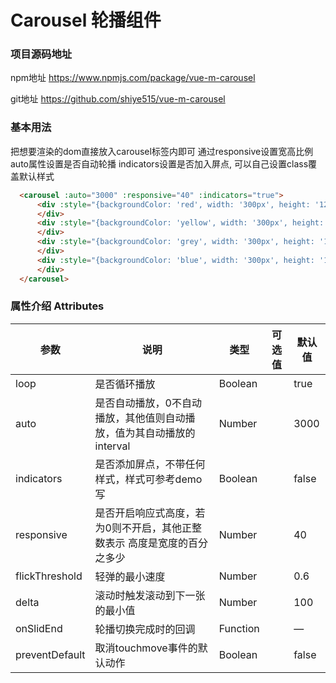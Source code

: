<div class="text-area">

  # Carousel 轮播组件 

  ### 项目源码地址

  npm地址 https://www.npmjs.com/package/vue-m-carousel

  git地址 https://github.com/shiye515/vue-m-carousel

  ### 基本用法

  把想要渲染的dom直接放入carousel标签内即可
  通过responsive设置宽高比例
  auto属性设置是否自动轮播
  indicators设置是否加入屏点, 可以自己设置class覆盖默认样式

  ```html
    <carousel :auto="3000" :responsive="40" :indicators="true">
        <div :style="{backgroundColor: 'red', width: '300px', height: '120px'}" >
        </div>
        <div :style="{backgroundColor: 'yellow', width: '300px', height: '120px'}">
        </div>
        <div :style="{backgroundColor: 'grey', width: '300px', height: '120px'}" >
        </div>
        <div :style="{backgroundColor: 'blue', width: '300px', height: '120px'}">
        </div>
    </carousel>
  ```
  
  ### 属性介绍 Attributes

  | 参数      | 说明    | 类型      | 可选值       | 默认值   |
  |---------- |-------- |---------- |-------------  |-------- |
  | loop     | 是否循环播放   | Boolean  |            |    true     |
  | auto     | 是否自动播放，0不自动播放，其他值则自动播放，值为其自动播放的interval   | Number    |    |     3000    |
  | indicators     | 是否添加屏点，不带任何样式，样式可参考demo写   | Boolean    |    |     false    |
  | responsive     | 是否开启响应式高度，若为0则不开启，其他正整数表示 高度是宽度的百分之多少   | Number    |    |     40    |
  | flickThreshold     | 轻弹的最小速度   | Number    |    |     0.6    |
  | delta     | 滚动时触发滚动到下一张的最小值   | Number    |    |     100    |
  | onSlidEnd     | 轮播切换完成时的回调   | Function    |    |     —   |
  | preventDefault     | 取消touchmove事件的默认动作   | Boolean    |    |     false    |


</div>
<div class="demo-area">
  <div class="demo-phone">
    <template>
      <div :style="{width: '300px', height: '120px'}">
        <carousel :auto="3000" :responsive="40" :indicators="true">
          <div :style="{backgroundColor: 'red', width: '300px', height: '120px'}" >
            1
          </div><div :style="{backgroundColor: 'yellow', width: '300px', height: '120px'}">
            2
          </div><div :style="{backgroundColor: 'grey', width: '300px', height: '120px'}" >
            3
          </div><div :style="{backgroundColor: 'blue', width: '300px', height: '120px'}">
            4
          </div>
        </carousel>
      </div>
    </template>
  </div>
</div>

<script>
import carousel from 'packages/carousel/src/Carousel.js'

export default {
  components: {
    carousel
  }
}
</script>


